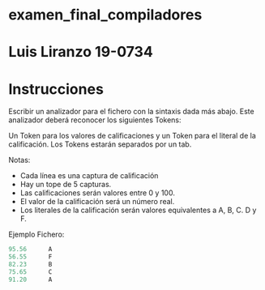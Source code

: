 # examen_final_compiladores

# Luis Liranzo 19-0734

# Instrucciones 
Escribir un analizador para el fichero con la sintaxis dada más abajo. Este analizador deberá reconocer los siguientes Tokens:

Un Token para los valores de calificaciones y un Token para el literal de la calificación.
Los Tokens estarán separados por un tab.
 

Notas:

- Cada línea es una captura de calificación
- Hay un tope de 5 capturas.
- Las calificaciones serán valores entre 0 y 100.
- El valor de la calificación será un número real.
- Los literales de la calificación serán valores equivalentes a A, B, C. D y F.

 

Ejemplo Fichero:
```java
95.56      A
56.55      F
82.23      B
75.65      C
91.20      A
```

